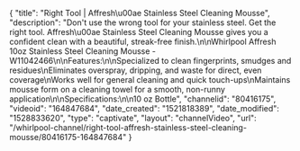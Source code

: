 {
    "title": "Right Tool | Affresh\u00ae Stainless Steel Cleaning Mousse",
    "description": "Don't use the wrong tool for your stainless steel. Get the right tool. Affresh\u00ae Stainless Steel Cleaning Mousse gives you a confident clean with a beautiful, streak-free finish.\n\nWhirlpool Affresh 10oz Stainless Steel Cleaning Mousse - W11042466\n\nFeatures:\n\nSpecialized to clean fingerprints, smudges and residues\nEliminates overspray, dripping, and waste for direct, even coverage\nWorks well for general cleaning and quick touch-ups\nMaintains mousse form on a cleaning towel for a smooth, non-runny application\n\nSpecifications:\n\n10 oz Bottle",
    "channelid": "80416175",
    "videoid": "164847684",
    "date_created": "1521818389",
    "date_modified": "1528833620",
    "type": "captivate",
    "layout": "channelVideo",
    "url": "\/whirlpool-channel\/right-tool-affresh-stainless-steel-cleaning-mousse\/80416175-164847684"
}